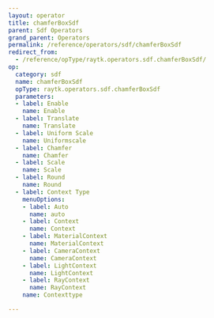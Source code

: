 ```yaml
---
layout: operator
title: chamferBoxSdf
parent: Sdf Operators
grand_parent: Operators
permalink: /reference/operators/sdf/chamferBoxSdf
redirect_from:
  - /reference/opType/raytk.operators.sdf.chamferBoxSdf/
op:
  category: sdf
  name: chamferBoxSdf
  opType: raytk.operators.sdf.chamferBoxSdf
  parameters:
  - label: Enable
    name: Enable
  - label: Translate
    name: Translate
  - label: Uniform Scale
    name: Uniformscale
  - label: Chamfer
    name: Chamfer
  - label: Scale
    name: Scale
  - label: Round
    name: Round
  - label: Context Type
    menuOptions:
    - label: Auto
      name: auto
    - label: Context
      name: Context
    - label: MaterialContext
      name: MaterialContext
    - label: CameraContext
      name: CameraContext
    - label: LightContext
      name: LightContext
    - label: RayContext
      name: RayContext
    name: Contexttype

---
```

